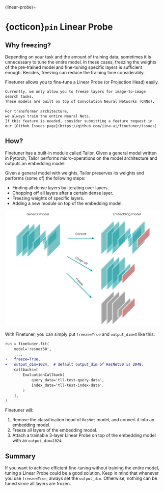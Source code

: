 (linear-probe)=
# {octicon}`pin` Linear Probe

## Why freezing?

Depending on your task and the amount of training data,
sometimes it is unnecessary to tune the entire model.
In these cases,
freezing the weights of the pre-trained model and fine-tuning specific layers is sufficient enough.
Besides, freezing can reduce the training time considerably.

Finetuner allows you to fine-tune a Linear Probe (or Projection Head) easily.

```{warning}
Currently, we only allow you to freeze layers for image-to-image search tasks.
These models are built on top of Convolution Neural Networks (CNNs).

For transformer architecture,
we always train the entire Neural Nets.
If this feature is needed, consider submitting a feature request in our [Github Issues page](https://github.com/jina-ai/finetuner/issues)
```

## How?

Finetuner has a built-in module called Tailor.
Given a general model written in Pytorch,
Tailor performs micro-operations on the model architecture and outputs an embedding model.

Given a general model with weights, Tailor preserves its weights and performs (some of) the following steps:

+ Finding all dense layers by iterating over layers.
+ Chopping off all layers after a certain dense layer.
+ Freezing weights of specific layers.
+ Adding a new module on top of the embedding model.

![tailor](../imgs/tailor.svg)

With Finetuner, you can simply put `freeze=True` and `output_dim=X` like this:

```diff
run = finetuner.fit(
    model='resnet50',
    ...,
+   freeze=True,
+   output_dim=1024,  # default output_dim of ResNet50 is 2048.
    callbacks=[
        EvaluationCallback(
            query_data='tll-test-query-data',
            index_data='tll-test-index-data',
        )
    ],
)
```

Finetuner will:

1. Remove the classification head of `ResNet` model, and convert it into an embedding model.
2. Freeze all layers of the embedding model.
3. Attach a trainable 3-layer Linear Probe on top of the embedding model with an `output_dim=1024`.

## Summary

If you want to achieve efficient fine-tuning without training the entire model,
tuning a Linear Probe could be a good solution.
Keep in mind that whenever you use `freeze=True`, always set the `output_dim`.
Otherwise, nothing can be tuned since all layers are frozen.